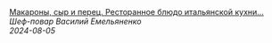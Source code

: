 <!--2024-08-05 07:12:55-->
<div class="yb">
  <a class="nodecor" href="/posts.html?eda/makarony_syr_i_perec_restorannoe_bljudo_italyanskoj_kuhni_kacho_e_pepe_eto_praroditel_karbonary">
    <img class="preview" data-videoid="zH72ENldd3c" src="https://i3.ytimg.com/vi/zH72ENldd3c/hqdefault.jpg" align="middle" alt="">
  </a>
  <div class="inlbl text">
    <a class="nodecor" href="/posts.html?eda/makarony_syr_i_perec_restorannoe_bljudo_italyanskoj_kuhni_kacho_e_pepe_eto_praroditel_karbonary">Макароны, сыр и перец. Ресторанное блюдо итальянской кухни...</a><br>
    <i class="smaller2">Шеф-повар Василий Емельяненко</i><br>
    <i class="smaller3">2024-08-05</i>
  </div>
</div>
